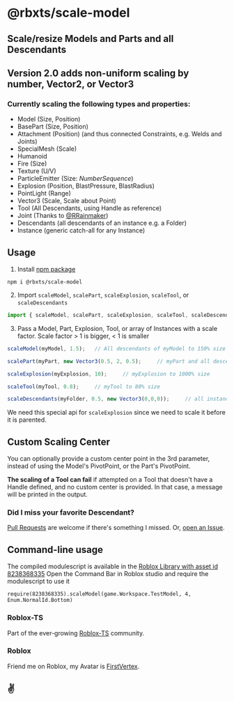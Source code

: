 # @rbxts/scale-model

## Scale/resize Models and Parts and all Descendants

## Version 2.0 adds non-uniform scaling by number, Vector2, or Vector3

### Currently scaling the following types and properties:

* Model (Size, Position)
* BasePart (Size, Position)
* Attachment (Position) (and thus connected Constraints, e.g. Welds and Joints)
* SpecialMesh (Scale)
* Humanoid
* Fire (Size)
* Texture (U/V)
* ParticleEmitter (Size: _NumberSequence_)
* Explosion (Position, BlastPressure, BlastRadius)
* PointLight (Range)
* Vector3 (Scale, Scale about Point)
* Tool (All Descendants, using Handle as reference)
* Joint (Thanks to [@RRainmaker](https://github.com/RRainmaker))
* Descendants (all descendants of an instance e.g. a Folder)
* Instance (generic catch-all for any Instance)

## Usage

1. Install [npm package](https://www.npmjs.com/package/@rbxts/scale-model)
```
npm i @rbxts/scale-model
```

2. Import `scaleModel`, `scalePart`, `scaleExplosion`, `scaleTool`, or `scaleDescendants`
```typescript
import { scaleModel, scalePart, scaleExplosion, scaleTool, scaleDescendants } from '@rbxts/scale-model';
```
3. Pass a Model, Part, Explosion, Tool, or array of Instances with a scale factor.  Scale factor > 1 is bigger, < 1 is smaller
```typescript
scaleModel(myModel, 1.5);   // All descendants of myModel to 150% size

scalePart(myPart, new Vector3(0.5, 2, 0.5);     // myPart and all descendants to 50% size on XZ and 200% size on Y (tall + skinny)

scaleExplosion(myExplosion, 10);     // myExplosion to 1000% size

scaleTool(myTool, 0.8);     // myTool to 80% size

scaleDescendants(myFolder, 0.5, new Vector3(0,0,0));     // all instances in myFolder to 50% size
```

We need this special api for `scaleExplosion` since we need to scale it before it is parented.

## Custom Scaling Center
You can optionally provide a custom center point in the 3rd parameter, instead of using the Model's PivotPoint, or the Part's PivotPoint.

__The scaling of a Tool can fail__ if attempted on a Tool that doesn't have a Handle defined, and no custom center is provided.  In that case, a message will be printed in the output.

### Did I miss your favorite Descendant?

[Pull Requests](https://github.com/FirstVertex/rbxts-scale-model/pulls) are welcome if there's something I missed.  Or, [open an Issue](https://github.com/FirstVertex/rbxts-scale-model/issues).

## Command-line usage
The compiled modulescript is available in the [Roblox Library with asset id 8238368335](https://www.roblox.com/library/8238368335/rbxts-scale-model)
Open the Command Bar in Roblox studio and require the modulescript to use it
```
require(8238368335).scaleModel(game.Workspace.TestModel, 4, Enum.NormalId.Bottom)
```

### Roblox-TS

Part of the ever-growing [Roblox-TS](https://roblox-ts.com/) community.

### Roblox

Friend me on Roblox, my Avatar is [FirstVertex](https://www.roblox.com/users/2031724732/profile).

## :v: